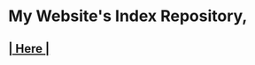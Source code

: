 # My Website's Index Repository,
## [| Here |](https://piyu-ssh.github.io/)

<!--
Folder names for folders, Remove when used!
Nbw21AJzzYwfCyE (used)
X3pftgxtbheRK1E
60HqiDz8ZRChwkZ
NMYY0RviCv1vCrj
Djc9cKKVUwamfSZ
ARQ8V76fUFmhejf
0xFeFJcZyrk5img
MAdBACQPH9J31yt
75W9VkY1a3gtr1v
r0XwHjtufZMvBgz
06SEyUWq3wpzFbP
PE51zcWx18aiFxp
ieykHhGE5dpDnVN
ELpeQXTKb117eJc
ZnCmreQRUG0GCnb
r3iRqRm0ncvvpzP
H7ETf6mmSXSTa57
rMvpwzndChZhPH4
wfX51KTiQz7GGtY
nhDmCNrTBetTyRN
-->
